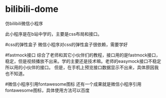 # bilibili-dome
仿bilibili微信小程序

此小程序是在b站中学的，主要是css布局和接口。

#css的弹性盒子
微信小程序对css的弹性盒子很依赖，需要学好

#fastmock接口
综合了老师和其它小伙伴们的教程，接口用的是fastmock接口，稳定，但是视频播放不出来。学的主要还是技术嘛。老师的easymock接口不稳定所以用的小伙伴的接口。
但是，在手机上预览接口数据显示不出来，具体原因我也不知道。

#微信小程序引用fontawesome图标
还有一个成果就是微信小程序引用fontawesome图标，具体使用方法可以百度
